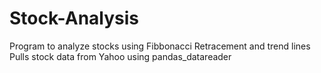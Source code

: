 # Stock-Analysis
Program to analyze stocks using Fibbonacci Retracement and trend lines
Pulls stock data from Yahoo using pandas_datareader

